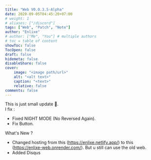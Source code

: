 ```yaml
---
title: "Web V0.0.3.5-Alpha"
date: 2020-09-05T04:45:20+07:00
# weight: 1
# aliases: ["/discord"]
tags: ["Web", "Patch", "Note"]
author: "Enlixe"
# author: ["Me", "You"] # multiple authors
# toc = table of content
showToc: false
TocOpen: false
draft: false
hidemeta: false
disableShare: false
cover:
    image: "<image path/url>"
    alt: "<alt text>"
    caption: "<text>"
    relative: false
comments: false
---
```


This is just small update 🙂.  
I fix :
 - Fixed NIGHT MODE (No Reversed Again).
 - Fix Button.

What's New ?
 - Changed hosting from this (https://enlixe.netlify.app/) to this (https://enlixe-web.onrender.com/). But u still can use the old web.
 - Added Disqus
